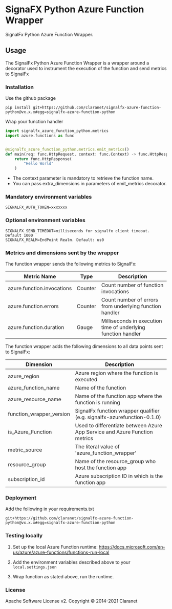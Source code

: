 # SignaFX Python Azure Function Wrapper
SignalFx Python Azure Function Wrapper.

## Usage
The SignalFx Python Azure Function Wrapper is a wrapper around a decorator used to instrument the execution of the function and send metrics to SignalFx

### Installation

Use the github package
```shell
pip install git+https://github.com/claranet/signalfx-azure-function-python@vx.x.x#egg=signalfx-azure-function-python
```

Wrap your function handler

````python
import signalfx_azure_function_python.metrics
import azure.functions as func


@signalfx_azure_function_python.metrics.emit_metrics()
def main(req: func.HttpRequest, context: func.Context) -> func.HttpResponse:
    return func.HttpResponse(
        "Hello World"
    )
````

* The context parameter is mandatory to retrieve the function name.
* You can pass extra_dimensions in parameters of emit_metrics decorator.

### Mandatory environment variables

```shell
SIGNALFX_AUTH_TOKEN=xxxxxxx
```

### Optional environment variables

```shell
SIGNALFX_SEND_TIMEOUT=milliseconds for signalfx client timeout. Default 1000
SIGNALFX_REALM=EndPoint Realm. Default: us0
```

### Metrics and dimensions sent by the wrapper

The function wrapper sends the following metrics to SignalFx:

|Metric Name|Type|Description|
|-----------|----|-----------|
| azure.function.invocations | Counter | Count number of function invocations |
| azure.function.errors | Counter | Count number of errors from underlying function handler |
| azure.function.duration | Gauge | Milliseconds in execution time of underlying function handler |

The function wrapper adds the following dimensions to all data points sent to SignalFx:

| Dimension | Description |
|-----------|-------------|
| azure_region | Azure region where the function is executed |
| azure_function_name | Name of the function |
| azure_resource_name | Name of the function app where the function is running |
| function_wrapper_version | SignalFx function wrapper qualifier (e.g. signalfx-azurefunction-0.1.0) |
| is_Azure_Function | Used to differentiate between Azure App Service and Azure Function metrics |
| metric_source | The literal value of 'azure_function_wrapper' |
| resource_group | Name of the resource_group who host the function app |
| subscription_id | Azure subscription ID in which is the function app |

### Deployment

Add the following in your requirements.txt
```
git+https://github.com/claranet/signalfx-azure-function-python@vx.x.x#egg=signalfx-azure-function-python
```

### Testing locally

1) Set up the local Azure Function runtime: https://docs.microsoft.com/en-us/azure/azure-functions/functions-run-local

2) Add the environment variables described above to your `local.settings.json`

3) Wrap function as stated above, run the runtime.

### License

Apache Software License v2. Copyright © 2014-2021 Claranet